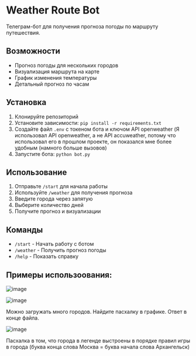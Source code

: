 # Weather Route Bot

Телеграм-бот для получения прогноза погоды по маршруту путешествия.

## Возможности
- Прогноз погоды для нескольких городов
- Визуализация маршрута на карте
- График изменения температуры
- Детальный прогноз по часам

## Установка
1. Клонируйте репозиторий
2. Установите зависимости: `pip install -r requirements.txt`
3. Создайте файл `.env` с токеном бота и ключом API openweather (Я использовал API openweather, а не API accuweather, потому что использовал его в прошлом проекте, он показался мне более удобным (намного больше вызовов)
4. Запустите бота: `python bot.py`

## Использование
1. Отправьте `/start` для начала работы
2. Используйте `/weather` для получения прогноза
3. Введите города через запятую
4. Выберите количество дней
5. Получите прогноз и визуализации

## Команды
- `/start` - Начать работу с ботом
- `/weather` - Получить прогноз погоды
- `/help` - Показать справку

## Примеры использоования:

![image](https://github.com/user-attachments/assets/05942cb0-dadf-4fd2-af2d-f8d57cff31ca)

![image](https://github.com/user-attachments/assets/b710a766-9fb6-4f35-a621-10b2c6107935)

Можно загружать много городов. Найдите пасхалку в графике. Ответ в конце файла.

![image](https://github.com/user-attachments/assets/777159f0-6332-40d0-bdea-f15d85d301b8)

Пасхалка в том, что города в легенде выстроены в порядке правил игры в города (буква конца слова Москва = буква начала слова Архангельск)
